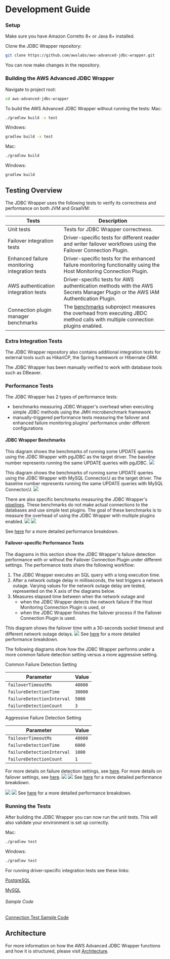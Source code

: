 # Development Guide

### Setup
Make sure you have Amazon Corretto 8+ or Java 8+ installed.

Clone the JDBC Wrapper repository:

```bash
git clone https://github.com/awslabs/aws-advanced-jdbc-wrapper.git
```

You can now make changes in the repository.

### Building the AWS Advanced JDBC Wrapper
Navigate to project root:
```bash
cd aws-advanced-jdbc-wrapper
```
To build the AWS Advanced JDBC Wrapper without running the tests:
Mac:
```bash
./gradlew build -x test
```

Windows:
```bash
gradlew build -x test
```

Mac:
```bash
./gradlew build
```

Windows:
```bash
gradlew build
```

## Testing Overview

The JDBC Wrapper uses the following tests to verify its correctness and performance on both JVM and GraalVM:

| Tests                                         | Description                                                                                                                                              |
|-----------------------------------------------|----------------------------------------------------------------------------------------------------------------------------------------------------------|
| Unit tests                                    | Tests for JDBC Wrapper correctness.                                                                                                                      |
| Failover integration tests                    | Driver-specific tests for different reader and writer failover workflows using the Failover Connection Plugin.                                           |
| Enhanced failure monitoring integration tests | Driver-specific tests for the enhanced failure monitoring functionality using the Host Monitoring Connection Plugin.                                     |
| AWS authentication integration tests          | Driver-specific tests for AWS authentication methods with the AWS Secrets Manager Plugin or the AWS IAM Authentication Plugin.                           |
| Connection plugin manager benchmarks          | The [benchmarks](../../benchmarks/README.md) subproject measures the overhead from executing JBDC method calls with multiple connection plugins enabled. |

### Extra Integration Tests

The JDBC Wrapper repository also contains additional integration tests for external tools such as HikariCP, the Spring framework or Hibernate ORM.

The JDBC Wrapper has been manually verified to work with database tools such as DBeaver.

### Performance Tests

The JDBC Wrapper has 2 types of performance tests:
- benchmarks measuring JDBC Wrapper's overhead when executing simple JDBC methods using the JMH microbenchmark framework
- manually-triggered performance tests measuring the failover and enhanced failure monitoring plugins' performance under different configurations

#### JDBC Wrapper Benchmarks
This diagram shows the benchmarks of running some UPDATE queries using the JDBC Wrapper with pgJDBC as the target driver.
The baseline number represents running the same UPDATE queries with pgJDBC.
![](../images/jdbc_wrapper_postgresql_benchmarks.png)

This diagram shows the benchmarks of running some UPDATE queries using the JDBC Wrapper with MySQL Connector/J as the target driver.
The baseline number represents running the same UPDATE queries with MySQL Connector/J.
![](../images/jdbc_wrapper_mysql_benchmarks.png)

There are also specific benchmarks measuring the JDBC Wrapper's [pipelines](Pipelines.md).
These benchmarks do not make actual connections to the databases and use simple test plugins.
The goal of these benchmarks is to measure the overhead of using the JDBC Wrapper with multiple plugins enabled.
![](../images/jdbc_wrapper_connect_execute_pipelines_benchmarks.png)
![](../images/jdbc_wrapper_pipelines_benchmarks.png)

See [here](PerformanceResults.md#benchmarks) for a more detailed performance breakdown.

#### Failover-specific Performance Tests
The diagrams in this section show the JDBC Wrapper's failure detection performance with or without the Failover Connection Plugin under different settings.
The performance tests share the following workflow:
1. The JDBC Wrapper executes an SQL query with a long execution time.
2. After a network outage delay in milliseconds, the test triggers a network outage.
Varying values for the network outage delay are tested, represented on the X axis of the diagrams below.
3. Measures elapsed time between when the network outage and 
   - when the JDBC Wrapper detects the network failure if the Host Monitoring Connection Plugin is used, or 
   - when the JDBC Wrapper finishes the failover process if the Failover Connection Plugin is used.

This diagram shows the failover time with a 30-seconds socket timeout and different network outage delays.
![](../images/jdbc_wrapper_postgresql_failover_with_30s_socket_timeout.png)
See [here](PerformanceResults.md#failover-performance-with-different-socket-timeout-configuration) for a more detailed performance breakdown.

The following diagrams show how the JDBC Wrapper performs under a more common failure detection setting versus a more aggressive setting.

Common Failure Detection Setting

| Parameter                  | Value   |
|----------------------------|---------|
| `failoverTimeoutMs`        | `40000` |
| `failureDetectionTime`     | `30000` |
| `failureDetectionInterval` | `5000`  |
| `failureDetectionCount`    | `3`     |

Aggressive Failure Detection Setting

| Parameter                  | Value   |
|----------------------------|---------|
| `failoverTimeoutMs`        | `40000` |
| `failureDetectionTime`     | `6000`  |
| `failureDetectionInterval` | `1000`  |
| `failureDetectionCount`    | `1`     |

For more details on failure detection settings, see [here](../using-the-jdbc-wrapper/using-plugins/UsingTheHostMonitoringPlugin.md#enhanced-failure-monitoring-parameters).
For more details on failover settings, see [here](../using-the-jdbc-wrapper/FailoverConfigurationGuide.md).
![](../images/jdbc_wrapper_postgresql_failover_efm_30000_5000_3.png)
![](../images/jdbc_wrapper_postgresql_failover_efm_6000_1000_1.png)
See [here](PerformanceResults.md#failover-performance-with-different-enhanced-failure-monitoring-configuration) for a more detailed performance breakdown.

![](../images/jdbc_wrapper_postgresql_efm_30000_5000_3.png)
![](../images/jdbc_wrapper_postgresql_efm_6000_1000_1.png)
See [here](PerformanceResults.md#enhanced-failure-monitoring-performance-with-different-failure-detection-configuration) for a more detailed performance breakdown.

### Running the Tests

After building the JDBC Wrapper you can now run the unit tests.
This will also validate your environment is set up correctly.

Mac:
```bash
./gradlew test
```

Windows:
```bash
./gradlew test
```

For running driver-specific integration tests see these links: <br />

[PostgreSQL](/docs/driver-specific/postgresql/postgresql.md)

[MySQL](/docs/driver-specific/mysql/mysql.md)

###### Sample Code
[Connection Test Sample Code](/docs/driver-specific/postgresql/ConnectionSample.java)

## Architecture
For more information on how the AWS Advanced JDBC Wrapper functions and how it is structured, please visit [Architecture](./Architecture.md).
